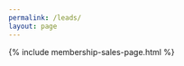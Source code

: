 ```yaml
---
permalink: /leads/
layout: page
---
```


<div markdown="1">
{% include membership-sales-page.html %}
</div>